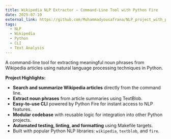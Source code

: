 ```yaml
---
title: Wikipedia NLP Extractor – Command-Line Tool with Python Fire
date: 2025-07-10
external_link: https://github.com/Muhammadyousafrana/NLP_project_with_python_Fire
tags:
  - NLP
  - Wikipedia
  - Python
  - CLI
  - Text Analysis
---
```


A command-line tool for extracting meaningful noun phrases from Wikipedia articles using natural language processing techniques in Python.

<!--more-->

**Project Highlights:**
- **Search and summarize Wikipedia articles** directly from the command line.
- **Extract noun phrases** from article summaries using TextBlob.
- **Easy-to-use CLI** powered by Python Fire for instant access to NLP features.
- **Modular codebase** with reusable logic for integration into other Python projects.
- **Automated testing, linting, and formatting** using Makefile targets.
- Built with popular Python NLP libraries: `wikipedia`, `textblob`, and `fire`.